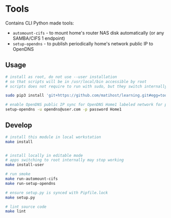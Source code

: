 # Tools

Contains CLI Python made tools:
* `automount-cifs` - to mount home's router NAS disk automatically (or any SAMBA/CIFS 1 endpoint)
* `setup-opendns` - to publish periodically home's network public IP to OpenDNS

## Usage

```bash
# install as root, do not use --user installation
# so that scripts will be in /usr/local/bin accessible by root
# scripts does not require to run with sudo, but they switch internally to root so that global installation is desired

sudo pip3 install 'git+https://github.com/matihost/learning.git#egg=tools&subdirectory=python/apps/tools'

# enable OpenDNS public IP sync for OpenDNS Home1 labeled network for particular user
setup-opendns -u opendns@user.com -p password Home1
```

## Develop

```bash
# install this module in local workstation
make install


# install locally in editable mode
# apps switching to root internally may stop working
make install-user

# run smoke
make run-automount-cifs
make run-setup-opendns

# ensure setup.py is synced with Pipfile.lock
make setup.py

# lint source code
make lint
```
